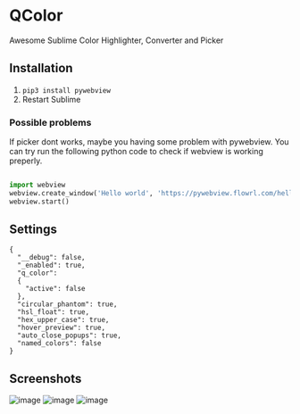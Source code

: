 # QColor
Awesome Sublime Color Highlighter, Converter and Picker 

## Installation
1. `pip3 install pywebview`
2. Restart Sublime

### Possible problems
  
If picker dont works, maybe you having some problem with pywebview. You can try run the following python code to check if webview is working preperly.

```python

import webview
webview.create_window('Hello world', 'https://pywebview.flowrl.com/hello')
webview.start()

```

## Settings
```
{
  "__debug": false,
  "_enabled": true,
  "q_color":
  {
    "active": false
  },
  "circular_phantom": true,
  "hsl_float": true,
  "hex_upper_case": true,
  "hover_preview": true,
  "auto_close_popups": true,
  "named_colors": false
}
```

## Screenshots
![image](https://user-images.githubusercontent.com/2568375/109458175-0fb34c80-7a3b-11eb-8185-a92a24f98f38.png)
![image](https://user-images.githubusercontent.com/2568375/109461386-d251bd80-7a40-11eb-99c1-4da7d375433b.png)
![image](https://user-images.githubusercontent.com/2568375/109461430-e4336080-7a40-11eb-8bb8-f64aed41e0b6.png)

